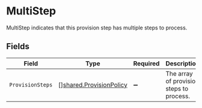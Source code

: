 # MultiStep

MultiStep indicates that this provision step has multiple steps to process.


## Fields

| Field                                                                     | Type                                                                      | Required                                                                  | Description                                                               |
| ------------------------------------------------------------------------- | ------------------------------------------------------------------------- | ------------------------------------------------------------------------- | ------------------------------------------------------------------------- |
| `ProvisionSteps`                                                          | [][shared.ProvisionPolicy](../../../pkg/models/shared/provisionpolicy.md) | :heavy_minus_sign:                                                        | The array of provision steps to process.                                  |